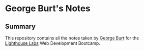 # George Burt's Notes
## Summary

This repository contains all the notes taken by [George Burt](https://github.com/George-was-here) for the [Lighthouse Labs](https://www.lighthouselabs.ca/)
 Web Development Bootcamp.


